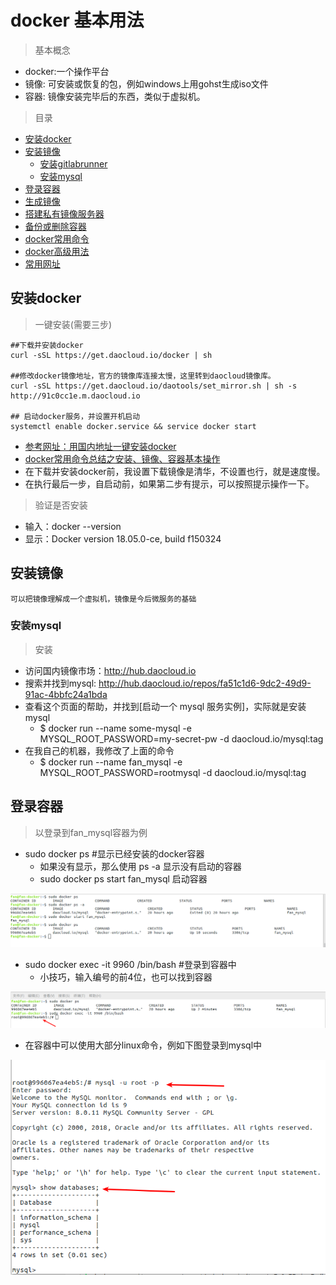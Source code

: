 # docker 基本用法

> 基本概念

* docker:一个操作平台
* 镜像: 可安装或恢复的包，例如windows上用gohst生成iso文件
* 容器: 镜像安装完毕后的东西，类似于虚拟机。


> 目录


* [安装docker](#安装docker)
* [安装镜像](#安装镜像)
    * [安装gitlabrunner](#安装gitlabrunner)
    * [安装mysql](#安装mysql)
* [登录容器](#登录容器)    
* [生成镜像](#生成镜像)
* [搭建私有镜像服务器](#搭建私有镜像服务器) 
* [备份或删除容器](#备份或删除镜像)
* [docker常用命令](#docker常用命令)   
* [docker高级用法](#docker高级用法)
* [常用网址](#常用网址)



## 安装docker

> 一键安装(需要三步)

```youtrack
##下载并安装docker
curl -sSL https://get.daocloud.io/docker | sh 

##修改docker镜像地址，官方的镜像库连接太慢，这里转到daocloud镜像库。 
curl -sSL https://get.daocloud.io/daotools/set_mirror.sh | sh -s http://91c0cc1e.m.daocloud.io 

## 启动docker服务，并设置开机启动 
systemctl enable docker.service && service docker start
```

* [参考网址：用国内地址一键安装docker](https://blog.csdn.net/dante_003/article/details/70208908)
* [docker常用命令总结之安装、镜像、容器基本操作](http://www.jb51.net/article/113227.htm)
* 在下载并安装docker前，我设置下载镜像是清华，不设置也行，就是速度慢。
* 在执行最后一步，自启动前，如果第二步有提示，可以按照提示操作一下。


> 验证是否安装

* 输入：docker --version
* 显示：Docker version 18.05.0-ce, build f150324


## 安装镜像

    可以把镜像理解成一个虚拟机，镜像是今后微服务的基础


### 安装mysql

> 安装

* 访问国内镜像市场：http://hub.daocloud.io
* 搜索并找到mysql: http://hub.daocloud.io/repos/fa51c1d6-9dc2-49d9-91ac-4bbfc24a1bda
* 查看这个页面的帮助，并找到[启动一个 mysql 服务实例]，实际就是安装mysql
    * $ docker run --name some-mysql -e MYSQL_ROOT_PASSWORD=my-secret-pw -d daocloud.io/mysql:tag
* 在我自己的机器，我修改了上面的命令
    * $ docker run --name fan_mysql -e MYSQL_ROOT_PASSWORD=rootmysql -d daocloud.io/mysql:tag    


    
## 登录容器

> 以登录到fan_mysql容器为例

* sudo docker ps   #显示已经安装的docker容器 
    * 如果没有显示，那么使用 ps -a 显示没有启动的容器
    * sudo docker ps start fan_mysql  启动容器

![alt](imgs/docker_mysql_1.png)


* sudo docker exec -it 9960 /bin/bash #登录到容器中
    * 小技巧，输入编号的前4位，也可以找到容器
    
![alt](imgs/docker_mysql_2.png) 


* 在容器中可以使用大部分linux命令，例如下图登录到mysql中

![alt](imgs/docker_mysql_3.png) 








